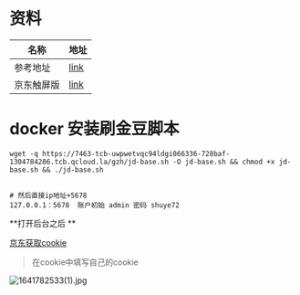 # 资料

| 名称       | 地址                                                         |
| ---------- | ------------------------------------------------------------ |
| 参考地址   | [link](https://www.1024sky.cn/blog/article/54554)            |
| 京东触屏版 | [link](https://home.m.jd.com/myJd/newhome.action?sceneval=2&ufc=&) |

# docker 安装刷金豆脚本

```shell
wget -q https://7463-tcb-uwpwetvqc94ldgi066336-728baf-1304784286.tcb.qcloud.la/gzh/jd-base.sh -O jd-base.sh && chmod +x jd-base.sh && ./jd-base.sh


# 然后直接ip地址+5678
127.0.0.1：5678  账户初始 admin 密码 shuye72
```

**打开后台之后 **

[京东获取cookie](https://blog.csdn.net/onewlife/article/details/120294492)

> 在cookie中填写自己的cookie

![1641782533(1).jpg](https://s2.loli.net/2022/01/10/4IzuvCnGd9klVT3.png)

